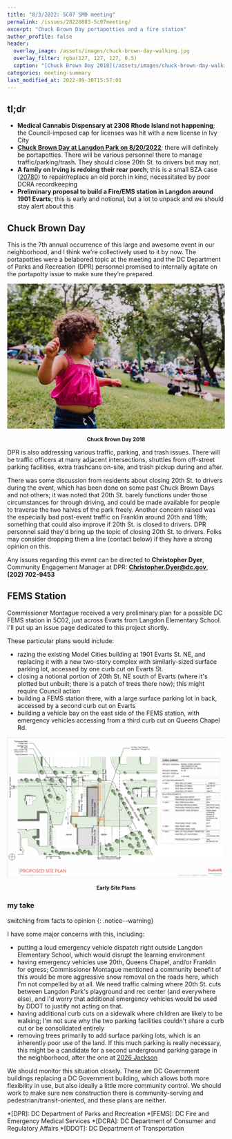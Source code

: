 ```yaml
---
title: "8/3/2022: 5C07 SMD meeting"
permalink: /issues/20220803-5c07meeting/
excerpt: "Chuck Brown Day portapotties and a fire station"
author_profile: false
header:
  overlay_image: /assets/images/chuck-brown-day-walking.jpg
  overlay_filter: rgba(127, 127, 127, 0.5)
  caption: "[Chuck Brown Day 2018](/assets/images/chuck-brown-day-walking.jpg)"
categories: meeting-summary
last_modified_at: 2022-09-30T15:57:01
---
```

<style>
    p.caption {font-weight: bold; font-size: 12px; text-align: center}
</style>
## tl;dr
- **Medical Cannabis Dispensary at 2308 Rhode Island not happening**; the Council-imposed cap for licenses was hit with a new license in Ivy City
- **[Chuck Brown Day at Langdon Park on 8/20/2022](https://dpr.dc.gov/chuckbrownday)**; there will definitely be portapotties. There will be various personnel there to manage traffic/parking/trash. They should close 20th St. to drivers but may not.
- **A family on Irving is redoing their rear porch**; this is a small BZA case ([20780](https://app.dcoz.dc.gov/CaseReport/CaseReportPage.aspx?case_id=20780)) to repair/replace an old porch in kind, necessitated by poor DCRA recordkeeping
- **Preliminary proposal to build a Fire/EMS station in Langdon around 1901 Evarts**; this is early and notional, but a lot to unpack and we should stay alert about this

## Chuck Brown Day
This is the 7th annual occurrence of this large and awesome event in our neighborhood, and I think we're collectively used to it by now. The portapotties were a belabored topic at the meeting and the DC Department of Parks and Recreation (DPR) personnel promised to internally agitate on the portapotty issue to make sure they're prepared.

[![Chuck Brown Day 2018](/assets/images/chuck-brown-day-dancing.jpg)](/assets/images/chuck-brown-day-dancing.jpg)
<p class="caption">Chuck Brown Day 2018</p>

DPR is also addressing various traffic, parking, and trash issues. There will be traffic officers at many adjacent intersections, shuttles from off-street parking facilities, extra trashcans on-site, and trash pickup during and after.

There was some discussion from residents about closing 20th St. to drivers during the event, which has been done on some past Chuck Brown Days and not others; it was noted that 20th St. barely functions under those circumstances for through driving, and could be made available for people to traverse the two halves of the park freely. Another concern raised was the especially bad post-event traffic on Franklin around 20th and 18th; something that could also improve if 20th St. is closed to drivers. DPR personnel said they'd bring up the topic of closing 20th St. to drivers. Folks may consider dropping them a line (contact below) if they have a strong opinion on this.

Any issues regarding this event can be directed to **Christopher Dyer**, Community Engagement Manager at DPR: **Christopher.Dyer@dc.gov**, **(202) 702-9453**

## FEMS Station
Commissioner Montague received a very preliminary plan for a possible DC FEMS station in 5C02, just across Evarts from Langdon Elementary School. I'll put up an issue page dedicated to this project shortly.

These particular plans would include:
- razing the existing Model Cities building at 1901 Evarts St. NE, and replacing it with a new two-story complex with similarly-sized surface parking lot, accessed by one curb cut on Evarts St.
- closing a notional portion of 20th St. NE south of Evarts (where it's plotted but unbuilt; there is a patch of trees there now); this might require Council action
- building a FEMS station there, with a large surface parking lot in back, accessed by a second curb cut on Evarts
- building a vehicle bay on the east side of the FEMS station, with emergency vehicles accessing from a third curb cut on Queens Chapel Rd.

[![Langdon FEMS proposal](/assets/images/langdon-fems-20220803.png)](/assets/images/langdon-fems-20220803.png)
<p class="caption">Early Site Plans</p>


### my take
switching from facts to opinion
{: .notice--warning}

I have some major concerns with this, including:
- putting a loud emergency vehicle dispatch right outside Langdon Elementary School, which would disrupt the learning environment
- having emergency vehicles use 20th, Queens Chapel, and/or Franklin for egress; Commissioner Montague mentioned a community benefit of this would be more aggressive snow removal on the roads here, which I'm not compelled by at all. We need traffic calming where 20th St. cuts between Langdon Park's playground and rec center (and everywhere else), and I'd worry that additional emergency vehicles would be used by DDOT to justify not acting on that.
- having additional curb cuts on a sidewalk where children are likely to be walking; I'm not sure why the two parking facilities couldn't share a curb cut or be consolidated entirely
- removing trees primarily to add surface parking lots, which is an inherently poor use of the land. If this much parking is really necessary, this might be a candidate for a second underground parking garage in the neighborhood, after the one at [2026 Jackson](/issues/2026jackson/)

We should monitor this situation closely. These are DC Government buildings replacing a DC Government building, which allows both more flexibility in use, but also ideally a little more community control. We should work to make sure new construction there is community-serving and pedestrian/transit-oriented, and these plans are neither.

*[DPR]: DC Department of Parks and Recreation
*[FEMS]: DC Fire and Emergency Medical Services
*[DCRA]: DC Department of Consumer and Regulatory Affairs
*[DDOT]: DC Department of Transportation